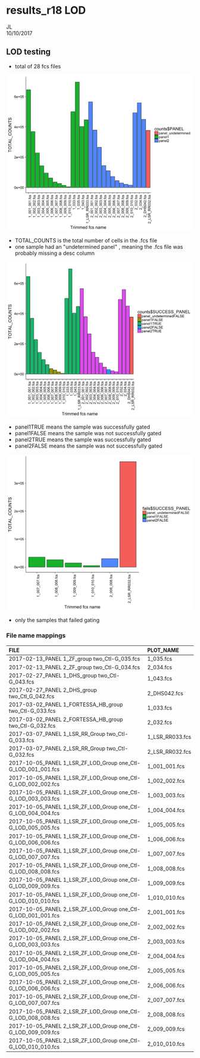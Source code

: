 # results_r18 LOD
JL  
10/10/2017  

##  LOD testing





- total of 28 fcs files

![](LOD_files/figure-html/unnamed-chunk-1-1.png)<!-- -->

- TOTAL_COUNTS is the total number of cells in the .fcs file
- one sample had an "undetermined panel" , meaning the .fcs file was probably missing a desc column


![](LOD_files/figure-html/unnamed-chunk-2-1.png)<!-- -->

- panel1TRUE means the sample was successfully gated
- panel1FALSE means the sample was not successfully gated
- panel2TRUE means the sample was successfully gated
- panel2FALSE means the sample was not successfully gated


![](LOD_files/figure-html/unnamed-chunk-3-1.png)<!-- -->



- only the samples that failed gating

### File name mappings 


|FILE                                                          |PLOT_NAME       |
|:-------------------------------------------------------------|:---------------|
|2017-02-13_PANEL 1_ZF_group two_Ctl-G_035.fcs                 |1_035.fcs       |
|2017-02-13_PANEL 2_ZF_group two_Ctl-G_034.fcs                 |2_034.fcs       |
|2017-02-27_PANEL 1_DHS_group two_Ctl-G_043.fcs                |1_043.fcs       |
|2017-02-27_PANEL 2_DHS_group two_Ctl_G_042.fcs                |2_DHS042.fcs    |
|2017-03-02_PANEL 1_FORTESSA_HB_group two_Ctl-G_033.fcs        |1_033.fcs       |
|2017-03-02_PANEL 2_FORTESSA_HB_group two_Ctl-G_032.fcs        |2_032.fcs       |
|2017-03-07_PANEL 1_LSR_RR_Group two_Ctl-G_033.fcs             |1_LSR_RR033.fcs |
|2017-03-07_PANEL 2_LSR_RR_Group two_Ctl-G_032.fcs             |2_LSR_RR032.fcs |
|2017-10-05_PANEL 1_LSR_ZF_LOD_Group one_Ctl-G_LOD_001_001.fcs |1_001_001.fcs   |
|2017-10-05_PANEL 1_LSR_ZF_LOD_Group one_Ctl-G_LOD_002_002.fcs |1_002_002.fcs   |
|2017-10-05_PANEL 1_LSR_ZF_LOD_Group one_Ctl-G_LOD_003_003.fcs |1_003_003.fcs   |
|2017-10-05_PANEL 1_LSR_ZF_LOD_Group one_Ctl-G_LOD_004_004.fcs |1_004_004.fcs   |
|2017-10-05_PANEL 1_LSR_ZF_LOD_Group one_Ctl-G_LOD_005_005.fcs |1_005_005.fcs   |
|2017-10-05_PANEL 1_LSR_ZF_LOD_Group one_Ctl-G_LOD_006_006.fcs |1_006_006.fcs   |
|2017-10-05_PANEL 1_LSR_ZF_LOD_Group one_Ctl-G_LOD_007_007.fcs |1_007_007.fcs   |
|2017-10-05_PANEL 1_LSR_ZF_LOD_Group one_Ctl-G_LOD_008_008.fcs |1_008_008.fcs   |
|2017-10-05_PANEL 1_LSR_ZF_LOD_Group one_Ctl-G_LOD_009_009.fcs |1_009_009.fcs   |
|2017-10-05_PANEL 1_LSR_ZF_LOD_Group one_Ctl-G_LOD_010_010.fcs |1_010_010.fcs   |
|2017-10-05_PANEL 2_LSR_ZF_LOD_Group one_Ctl-G_LOD_001_001.fcs |2_001_001.fcs   |
|2017-10-05_PANEL 2_LSR_ZF_LOD_Group one_Ctl-G_LOD_002_002.fcs |2_002_002.fcs   |
|2017-10-05_PANEL 2_LSR_ZF_LOD_Group one_Ctl-G_LOD_003_003.fcs |2_003_003.fcs   |
|2017-10-05_PANEL 2_LSR_ZF_LOD_Group one_Ctl-G_LOD_004_004.fcs |2_004_004.fcs   |
|2017-10-05_PANEL 2_LSR_ZF_LOD_Group one_Ctl-G_LOD_005_005.fcs |2_005_005.fcs   |
|2017-10-05_PANEL 2_LSR_ZF_LOD_Group one_Ctl-G_LOD_006_006.fcs |2_006_006.fcs   |
|2017-10-05_PANEL 2_LSR_ZF_LOD_Group one_Ctl-G_LOD_007_007.fcs |2_007_007.fcs   |
|2017-10-05_PANEL 2_LSR_ZF_LOD_Group one_Ctl-G_LOD_008_008.fcs |2_008_008.fcs   |
|2017-10-05_PANEL 2_LSR_ZF_LOD_Group one_Ctl-G_LOD_009_009.fcs |2_009_009.fcs   |
|2017-10-05_PANEL 2_LSR_ZF_LOD_Group one_Ctl-G_LOD_010_010.fcs |2_010_010.fcs   |


